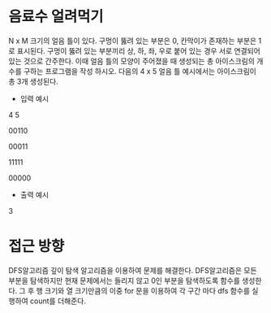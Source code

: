 # 음료수 얼려먹기

N x M 크기의 얼음 틀이 있다. 구멍이 뚫려 있는 부분은 0, 칸막이가 존재하는 부분은 1로 표시된다. 구멍이 뚫려 있는 부분끼리 상, 하, 좌, 우로 붙어 있는 경우 서로 연결되어 있는 것으로 간주한다. 이때 얼음 틀의 모양이 주어졌을 때 생성되는 총 아이스크림의 개수를 구하는 프로그램을 작성 하시오. 다음의 4 x 5 얼음 틀 예시에서는 아이스크림이 총 3개 생성된다.

- 입력 예시

4 5

00110

00011

11111

00000



- 출력 예시

3

# 접근 방향

DFS알고리즘 깊이 탐색 알고리즘을 이용하여 문제를 해결한다. DFS알고리즘은 모든 부분을 탐색하지만 현재 문제에서는 들리지 않고 0인 부분을 탐색하도록 함수를 생성한다. 그 후 행 크기와 열 크기만큼의 이중 for 문을 이용하여 각 구간 마다 dfs 함수를 실행하여 count를 더해준다.